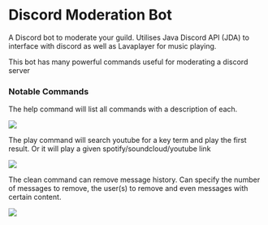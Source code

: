 # Discord Moderation Bot
 A Discord bot to moderate your guild. Utilises Java Discord API (JDA) to interface with discord as well as Lavaplayer for music playing.
 
 This bot has many powerful commands useful for moderating a discord server
 
 ### Notable Commands
 
The help command will list all commands with a description of each.

 <img src="https://image.prntscr.com/image/PAzPfvyOQ3aSszUD_jyvNA.png">
 
The play command will search youtube for a key term and play the first result. Or it will play a given spotify/soundcloud/youtube link

 <img src="https://image.prntscr.com/image/x3FkhE3TQciaFzMx-jpyow.png">

The clean command can remove message history. Can specify the number of messages to remove, the user(s) to remove and even messages with certain content.

 <img src="https://image.prntscr.com/image/4bpFAy6HRlWvv10kD_Ovzg.png">
